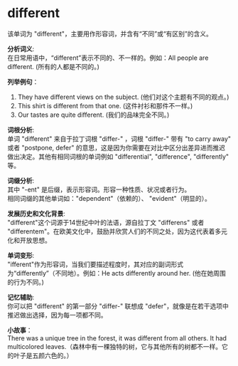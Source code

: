 # different

该单词为 "different"，主要用作形容词，并含有“不同”或“有区别”的含义。

  

**分析词义**:  
在日常用语中，“different”表示不同的、不一样的。例如：All people are different. (所有的人都是不同的。)

  

**列举例句**：

  

1.  They have different views on the subject. (他们对这个主题有不同的观点。)
2.  This shirt is different from that one. (这件衬衫和那件不一样。)
3.  Our tastes are quite different. (我们的品味完全不同。)

  

**词根分析**:  
单词 "different" 来自于拉丁词根 "differ-" ，词根 "differ-" 带有 "to carry away" 或者 "postpone, defer" 的意思，这是因为你需要在对比中区分出差异进而推迟做出决定。其他有相同词根的单词例如 "differential", "difference", "differently" 等。

  

**词缀分析**:  
其中 "-ent" 是后缀，表示形容词。形容一种性质、状况或者行为。  
相同词缀的其他单词如："dependent"（依赖的）、 "evident"（明显的）。

  

**发展历史和文化背景**:  
"different"这个词源于14世纪中叶的法语，源自拉丁文 "differens" 或者 "differentem"。在欧美文化中，鼓励并欣赏人们的不同之处，因为这代表着多元化和开放思想。

  

**单词变形**:  
"ifferent"作为形容词，当我们要描述程度时，其对应的副词形式为“differently”（不同地）。例如：He acts differently around her. (他在她周围的行为不同。)

  

**记忆辅助**:  
你可以把 "different" 的第一部分 "differ-" 联想成 "defer"，就像是在若干选项中推迟做出选择，因为每一项都不同。

  

**小故事**：  
There was a unique tree in the forest, it was different from all others. It had multicolored leaves.（森林中有一棵独特的树，它与其他所有的树都不一样。它的叶子是五颜六色的。）
